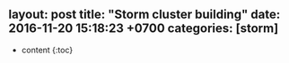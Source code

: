 layout: post
title:  "Storm cluster building"
date:   2016-11-20 15:18:23 +0700
categories: [storm]
---
* content
{:toc}
